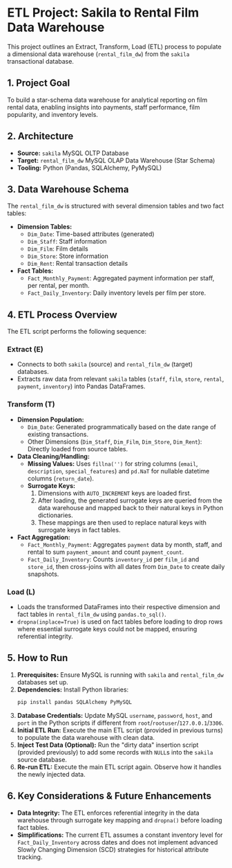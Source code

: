 # ETL Project: Sakila to Rental Film Data Warehouse

This project outlines an Extract, Transform, Load (ETL) process to populate a dimensional data warehouse (`rental_film_dw`) from the `sakila` transactional database.

## 1. Project Goal

To build a star-schema data warehouse for analytical reporting on film rental data, enabling insights into payments, staff performance, film popularity, and inventory levels.

## 2. Architecture

- **Source:** `sakila` MySQL OLTP Database
- **Target:** `rental_film_dw` MySQL OLAP Data Warehouse (Star Schema)
- **Tooling:** Python (Pandas, SQLAlchemy, PyMySQL)

## 3. Data Warehouse Schema

The `rental_film_dw` is structured with several dimension tables and two fact tables:

- **Dimension Tables:**
  - `Dim_Date`: Time-based attributes (generated)
  - `Dim_Staff`: Staff information
  - `Dim_Film`: Film details
  - `Dim_Store`: Store information
  - `Dim_Rent`: Rental transaction details
- **Fact Tables:**
  - `Fact_Monthly_Payment`: Aggregated payment information per staff, per rental, per month.
  - `Fact_Daily_Inventory`: Daily inventory levels per film per store.

## 4. ETL Process Overview

The ETL script performs the following sequence:

### **Extract (E)**

- Connects to both `sakila` (source) and `rental_film_dw` (target) databases.
- Extracts raw data from relevant `sakila` tables (`staff`, `film`, `store`, `rental`, `payment`, `inventory`) into Pandas DataFrames.

### **Transform (T)**

- **Dimension Population:**
  - `Dim_Date`: Generated programmatically based on the date range of existing transactions.
  - Other Dimensions (`Dim_Staff`, `Dim_Film`, `Dim_Store`, `Dim_Rent`): Directly loaded from source tables.
- **Data Cleaning/Handling:**
  - **Missing Values:** Uses `fillna('')` for string columns (`email`, `description`, `special_features`) and `pd.NaT` for nullable datetime columns (`return_date`).
  - **Surrogate Keys:**
    1.  Dimensions with `AUTO_INCREMENT` keys are loaded first.
    2.  After loading, the generated surrogate keys are queried from the data warehouse and mapped back to their natural keys in Python dictionaries.
    3.  These mappings are then used to replace natural keys with surrogate keys in fact tables.
- **Fact Aggregation:**
  - `Fact_Monthly_Payment`: Aggregates `payment` data by month, staff, and rental to sum `payment_amount` and count `payment_count`.
  - `Fact_Daily_Inventory`: Counts `inventory_id` per `film_id` and `store_id`, then cross-joins with all dates from `Dim_Date` to create daily snapshots.

### **Load (L)**

- Loads the transformed DataFrames into their respective dimension and fact tables in `rental_film_dw` using `pandas.to_sql()`.
- `dropna(inplace=True)` is used on fact tables before loading to drop rows where essential surrogate keys could not be mapped, ensuring referential integrity.

## 5. How to Run

1.  **Prerequisites:** Ensure MySQL is running with `sakila` and `rental_film_dw` databases set up.
2.  **Dependencies:** Install Python libraries:
    ```bash
    pip install pandas SQLAlchemy PyMySQL
    ```
3.  **Database Credentials:** Update MySQL `username`, `password`, `host`, and `port` in the Python scripts if different from `root`/`rootuser`/`127.0.0.1`/`3306`.
4.  **Initial ETL Run:** Execute the main ETL script (provided in previous turns) to populate the data warehouse with clean data.
5.  **Inject Test Data (Optional):** Run the "dirty data" insertion script (provided previously) to add some records with `NULL`s into the `sakila` source database.
6.  **Re-run ETL:** Execute the main ETL script again. Observe how it handles the newly injected data.

## 6. Key Considerations & Future Enhancements

- **Data Integrity:** The ETL enforces referential integrity in the data warehouse through surrogate key mapping and `dropna()` before loading fact tables.
- **Simplifications:** The current ETL assumes a constant inventory level for `Fact_Daily_Inventory` across dates and does not implement advanced Slowly Changing Dimension (SCD) strategies for historical attribute tracking.

